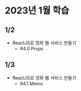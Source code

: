# 2023년 1월 학습

## 1/2

- ReactJS로 영화 웹 서비스 만들기
  - #4.0 Props

## 1/3

- ReactJS로 영화 웹 서비스 만들기
  - #4.1 Memo
